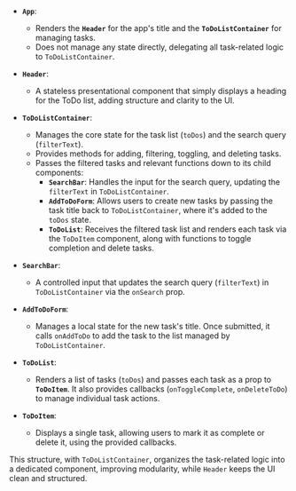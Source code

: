 - **`App`**:
  - Renders the **`Header`** for the app's title and the **`ToDoListContainer`** for managing tasks.
  - Does not manage any state directly, delegating all task-related logic to `ToDoListContainer`.

- **`Header`**:
  - A stateless presentational component that simply displays a heading for the ToDo list, adding structure and clarity to the UI.

- **`ToDoListContainer`**:
  - Manages the core state for the task list (`toDos`) and the search query (`filterText`).
  - Provides methods for adding, filtering, toggling, and deleting tasks.
  - Passes the filtered tasks and relevant functions down to its child components:
    - **`SearchBar`**: Handles the input for the search query, updating the `filterText` in `ToDoListContainer`.
    - **`AddToDoForm`**: Allows users to create new tasks by passing the task title back to `ToDoListContainer`, where it's added to the `toDos` state.
    - **`ToDoList`**: Receives the filtered task list and renders each task via the `ToDoItem` component, along with functions to toggle completion and delete tasks.

- **`SearchBar`**:
  - A controlled input that updates the search query (`filterText`) in `ToDoListContainer` via the `onSearch` prop.

- **`AddToDoForm`**:
  - Manages a local state for the new task's title. Once submitted, it calls `onAddToDo` to add the task to the list managed by `ToDoListContainer`.

- **`ToDoList`**:
  - Renders a list of tasks (`toDos`) and passes each task as a prop to **`ToDoItem`**. It also provides callbacks (`onToggleComplete`, `onDeleteToDo`) to manage individual task actions.

- **`ToDoItem`**:
  - Displays a single task, allowing users to mark it as complete or delete it, using the provided callbacks.

This structure, with `ToDoListContainer`, organizes the task-related logic into a dedicated component, improving modularity, while `Header` keeps the UI clean and structured.
